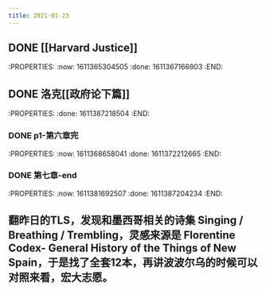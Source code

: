 ```yaml
---
title: 2021-01-23
---
```


## DONE [[Harvard Justice]]
:PROPERTIES:
:now: 1611365304505
:done: 1611367166903
:END:
## DONE 洛克[[政府论下篇]] 
:PROPERTIES:
:done: 1611387218504
:END:
### DONE  p1-第六章完
:PROPERTIES:
:now: 1611368658041
:done: 1611372212665
:END:
### DONE  第七章-end
:PROPERTIES:
:now: 1611381692507
:done: 1611387204234
:END:
###
## 翻昨日的TLS，发现和墨西哥相关的诗集 Singing / Breathing / Trembling，灵感来源是 Florentine Codex- General History of the Things of New Spain，于是找了全套12本，再讲波波尔乌的时候可以对照来看，宏大志愿。
